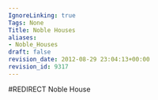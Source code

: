 ```yaml
---
IgnoreLinking: true
Tags: None
Title: Noble Houses
aliases:
- Noble_Houses
draft: false
revision_date: 2012-08-29 23:04:13+00:00
revision_id: 9317
---
```


#REDIRECT Noble House